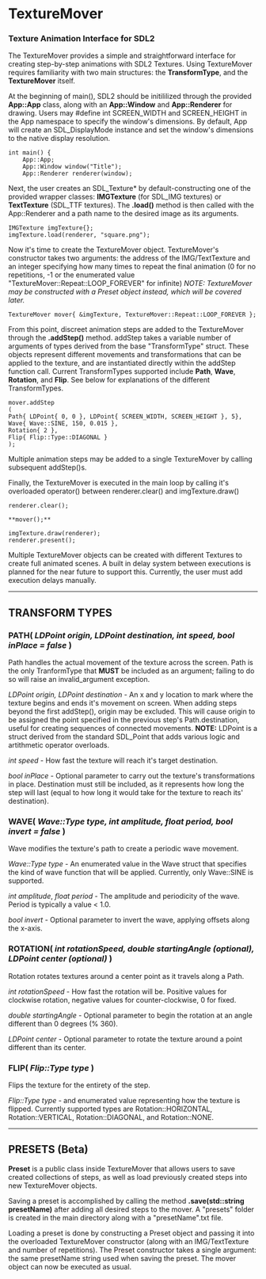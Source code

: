 # TextureMover
### Texture Animation Interface for SDL2

The TextureMover provides a simple and straightforward interface for creating step-by-step animations with SDL2 Textures. Using TextureMover requires familiarity with two main structures: the **TransformType**, and the **TextureMover** itself.

At the beginning of main(), SDL2 should be initililized through the provided **App::App** class, along with an **App::Window** and **App::Renderer** for drawing. 
Users may #define int SCREEN_WIDTH and SCREEN_HEIGHT in the App namespace to specify the window's dimensions. By default, App will create an SDL_DisplayMode instance and set the window's dimensions to the native display resolution.
```
int main() {
	App::App;
	App::Window window("Title");
	App::Renderer renderer(window);
```
Next, the user creates an SDL_Texture* by default-constructing one of the provided wrapper classes: **IMGTexture** (for SDL_IMG textures) or **TextTexture** (SDL_TTF textures). The **.load()** method is then called with the App::Renderer and a 
path name to the desired image as its arguments.
```
IMGTexture imgTexture{};
imgTexture.load(renderer, "square.png");
```
Now it's time to create the TextureMover object. TextureMover's constructor takes two arguments: the address of the IMG/TextTexture and an integer specifying how many times to repeat the final animation (0 for no repetitions, 
-1 or the enumerated value "TextureMover::Repeat::LOOP_FOREVER" for infinite) 
_NOTE: TextureMover may be constructed with a Preset object instead, which will be covered later._
```
TextureMover mover{ &imgTexture, TextureMover::Repeat::LOOP_FOREVER };
```
From this point, discreet animation steps are added to the TextureMover through the **.addStep()** method. addStep takes a variable number of arguments of types derived from the base "TransformType" struct. These objects represent different 
movements and transformations that can be applied to the texture, and are instantiated directly within the addStep function call. 
Current TransformTypes supported include **Path**, **Wave**, **Rotation**, and **Flip**. See below for explanations of the different TransformTypes.
```
mover.addStep
(
Path{ LDPoint{ 0, 0 }, LDPoint{ SCREEN_WIDTH, SCREEN_HEIGHT }, 5},
Wave{ Wave::SINE, 150, 0.015 },
Rotation{ 2 },
Flip{ Flip::Type::DIAGONAL }  
);
```
Multiple animation steps may be added to a single TextureMover by calling subsequent addStep()s. 

Finally, the TextureMover is executed in the main loop by calling it's overloaded operator() between renderer.clear() and imgTexture.draw() 
```
renderer.clear();

**mover();**

imgTexture.draw(renderer);
renderer.present();
```
Multiple TextureMover objects can be created with different Textures to create full animated scenes. A built in delay system between executions is planned for the near future to support this. 
Currently, the user must add execution delays manually.

---
## TRANSFORM TYPES

### PATH( _LDPoint origin, LDPoint destination, int speed, bool inPlace = false_ )
Path handles the actual movement of the texture across the screen. 
Path is the only TranformType that **MUST** be included as an argument; failing to do so will raise an invalid_argument exception.

_LDPoint origin, LDPoint destination_ - An x and y location to mark where the texture begins and ends it's movement on screen. When adding steps beyond the first addStep(), origin may be excluded. 
					This will cause origin to be assigned the point specified in the previous step's Path.destination, useful for creating sequences of connected movements.
					**NOTE:** LDPoint is a struct derived from the standard SDL_Point that adds various logic and artithmetic operator overloads. 
 
_int speed_ - How fast the texture will reach it's target destination.

_bool inPlace_ - Optional parameter to carry out the texture's transformations in place. Destination must still be included, as it represents how long the step will last (equal to how long it would take for the texture to reach its' 			 destination).


### WAVE( _Wave::Type type, int amplitude, float period, bool invert = false_ )
Wave modifies the texture's path to create a periodic wave movement. 

_Wave::Type type_ - An enumerated value in the Wave struct that specifies the kind of wave function that will be applied. Currently, only Wave::SINE is supported.
 
_int amplitude_, _float period_ - The amplitude and periodicity of the wave. Period is typically a value < 1.0.

_bool invert_ - Optional parameter to invert the wave, applying offsets along the x-axis.


### ROTATION( _int rotationSpeed, double startingAngle (optional), LDPoint center (optional)_ )
Rotation rotates textures around a center point as it travels along a Path. 

_int rotationSpeed_ - How fast the rotation will be. Positive values for clockwise rotation, negative values for counter-clockwise, 0 for fixed.
 
_double startingAngle_ - Optional parameter to begin the rotation at an angle different than 0 degrees (% 360).   

_LDPoint center_ - Optional parameter to rotate the texture around a point different than its center.


### FLIP( _Flip::Type type_ )
Flips the texture for the entirety of the step. 

_Flip::Type type_ - and enumerated value representing how the texture is flipped. Currently supported types are Rotation::HORIZONTAL, Rotation::VERTICAL, Rotation::DIAGONAL, and Rotation::NONE.

---
## PRESETS (Beta)

**Preset** is a public class inside TextureMover that allows users to save created collections of steps, as well as load previously created steps into new TextureMover objects.

Saving a preset is accomplished by calling the method **.save(std::string presetName)** after adding all desired steps to the mover. 
A "presets" folder is created in the main directory along with a "presetName".txt file.

Loading a preset is done by constructing a Preset object and passing it into the overloaded TextureMover constructor (along with an IMG/TextTexture and number of repetitions).
The Preset constructor takes a single argument: the same presetName string used when saving the preset. The mover object can now be executed as usual.




 
